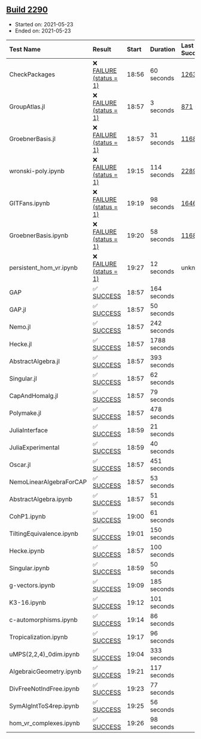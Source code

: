 ## [Build 2290](https://oscarci.mathematik.uni-kl.de/job/oscar-stable/2290/)

* Started on: 2021-05-23
* Ended on: 2021-05-23

| Test Name    | Result | Start | Duration | Last Success | First Failure |
|:-------------|:-------|:------|:---------|:-------------|:--------------|
| CheckPackages | ❌ [FAILURE (status = 1)](https://oscarci.mathematik.uni-kl.de/job/oscar-stable/2290/artifact/logs/build-2290/CheckPackages.log) | 18:56 | 60 seconds | [1263](https://oscarci.mathematik.uni-kl.de/job/oscar-stable/1263/) | [1264](https://oscarci.mathematik.uni-kl.de/job/oscar-stable/1264/) |
| GroupAtlas.jl | ❌ [FAILURE (status = 1)](https://oscarci.mathematik.uni-kl.de/job/oscar-stable/2290/artifact/logs/build-2290/GroupAtlas.jl.log) | 18:57 | 3 seconds | [871](https://oscarci.mathematik.uni-kl.de/job/oscar-stable/871/) | [872](https://oscarci.mathematik.uni-kl.de/job/oscar-stable/872/) |
| GroebnerBasis.jl | ❌ [FAILURE (status = 1)](https://oscarci.mathematik.uni-kl.de/job/oscar-stable/2290/artifact/logs/build-2290/GroebnerBasis.jl.log) | 18:57 | 31 seconds | [1168](https://oscarci.mathematik.uni-kl.de/job/oscar-stable/1168/) | [1169](https://oscarci.mathematik.uni-kl.de/job/oscar-stable/1169/) |
| wronski-poly.ipynb | ❌ [FAILURE (status = 1)](https://oscarci.mathematik.uni-kl.de/job/oscar-stable/2290/artifact/logs/build-2290/wronski-poly.ipynb.log) | 19:15 | 114 seconds | [2289](https://oscarci.mathematik.uni-kl.de/job/oscar-stable/2289/) | [2290](https://oscarci.mathematik.uni-kl.de/job/oscar-stable/2290/) |
| GITFans.ipynb | ❌ [FAILURE (status = 1)](https://oscarci.mathematik.uni-kl.de/job/oscar-stable/2290/artifact/logs/build-2290/GITFans.ipynb.log) | 19:19 | 98 seconds | [1646](https://oscarci.mathematik.uni-kl.de/job/oscar-stable/1646/) | [1647](https://oscarci.mathematik.uni-kl.de/job/oscar-stable/1647/) |
| GroebnerBasis.ipynb | ❌ [FAILURE (status = 1)](https://oscarci.mathematik.uni-kl.de/job/oscar-stable/2290/artifact/logs/build-2290/GroebnerBasis.ipynb.log) | 19:20 | 58 seconds | [1168](https://oscarci.mathematik.uni-kl.de/job/oscar-stable/1168/) | [1169](https://oscarci.mathematik.uni-kl.de/job/oscar-stable/1169/) |
| persistent_hom_vr.ipynb | ❌ [FAILURE (status = 1)](https://oscarci.mathematik.uni-kl.de/job/oscar-stable/2290/artifact/logs/build-2290/persistent_hom_vr.ipynb.log) | 19:27 | 12 seconds | unknown | unknown |
| GAP | ✅ [SUCCESS](https://oscarci.mathematik.uni-kl.de/job/oscar-stable/2290/artifact/logs/build-2290/GAP.log) | 18:57 | 164 seconds |  |  |
| GAP.jl | ✅ [SUCCESS](https://oscarci.mathematik.uni-kl.de/job/oscar-stable/2290/artifact/logs/build-2290/GAP.jl.log) | 18:57 | 50 seconds |  |  |
| Nemo.jl | ✅ [SUCCESS](https://oscarci.mathematik.uni-kl.de/job/oscar-stable/2290/artifact/logs/build-2290/Nemo.jl.log) | 18:57 | 242 seconds |  |  |
| Hecke.jl | ✅ [SUCCESS](https://oscarci.mathematik.uni-kl.de/job/oscar-stable/2290/artifact/logs/build-2290/Hecke.jl.log) | 18:57 | 1788 seconds |  |  |
| AbstractAlgebra.jl | ✅ [SUCCESS](https://oscarci.mathematik.uni-kl.de/job/oscar-stable/2290/artifact/logs/build-2290/AbstractAlgebra.jl.log) | 18:57 | 393 seconds |  |  |
| Singular.jl | ✅ [SUCCESS](https://oscarci.mathematik.uni-kl.de/job/oscar-stable/2290/artifact/logs/build-2290/Singular.jl.log) | 18:57 | 62 seconds |  |  |
| CapAndHomalg.jl | ✅ [SUCCESS](https://oscarci.mathematik.uni-kl.de/job/oscar-stable/2290/artifact/logs/build-2290/CapAndHomalg.jl.log) | 18:57 | 79 seconds |  |  |
| Polymake.jl | ✅ [SUCCESS](https://oscarci.mathematik.uni-kl.de/job/oscar-stable/2290/artifact/logs/build-2290/Polymake.jl.log) | 18:57 | 478 seconds |  |  |
| JuliaInterface | ✅ [SUCCESS](https://oscarci.mathematik.uni-kl.de/job/oscar-stable/2290/artifact/logs/build-2290/JuliaInterface.log) | 18:59 | 21 seconds |  |  |
| JuliaExperimental | ✅ [SUCCESS](https://oscarci.mathematik.uni-kl.de/job/oscar-stable/2290/artifact/logs/build-2290/JuliaExperimental.log) | 18:59 | 40 seconds |  |  |
| Oscar.jl | ✅ [SUCCESS](https://oscarci.mathematik.uni-kl.de/job/oscar-stable/2290/artifact/logs/build-2290/Oscar.jl.log) | 18:57 | 451 seconds |  |  |
| NemoLinearAlgebraForCAP | ✅ [SUCCESS](https://oscarci.mathematik.uni-kl.de/job/oscar-stable/2290/artifact/logs/build-2290/NemoLinearAlgebraForCAP.log) | 18:57 | 53 seconds |  |  |
| AbstractAlgebra.ipynb | ✅ [SUCCESS](https://oscarci.mathematik.uni-kl.de/job/oscar-stable/2290/artifact/logs/build-2290/AbstractAlgebra.ipynb.log) | 18:57 | 51 seconds |  |  |
| CohP1.ipynb | ✅ [SUCCESS](https://oscarci.mathematik.uni-kl.de/job/oscar-stable/2290/artifact/logs/build-2290/CohP1.ipynb.log) | 19:00 | 61 seconds |  |  |
| TiltingEquivalence.ipynb | ✅ [SUCCESS](https://oscarci.mathematik.uni-kl.de/job/oscar-stable/2290/artifact/logs/build-2290/TiltingEquivalence.ipynb.log) | 19:01 | 150 seconds |  |  |
| Hecke.ipynb | ✅ [SUCCESS](https://oscarci.mathematik.uni-kl.de/job/oscar-stable/2290/artifact/logs/build-2290/Hecke.ipynb.log) | 18:57 | 100 seconds |  |  |
| Singular.ipynb | ✅ [SUCCESS](https://oscarci.mathematik.uni-kl.de/job/oscar-stable/2290/artifact/logs/build-2290/Singular.ipynb.log) | 18:59 | 50 seconds |  |  |
| g-vectors.ipynb | ✅ [SUCCESS](https://oscarci.mathematik.uni-kl.de/job/oscar-stable/2290/artifact/logs/build-2290/g-vectors.ipynb.log) | 19:09 | 185 seconds |  |  |
| K3-16.ipynb | ✅ [SUCCESS](https://oscarci.mathematik.uni-kl.de/job/oscar-stable/2290/artifact/logs/build-2290/K3-16.ipynb.log) | 19:12 | 101 seconds |  |  |
| c-automorphisms.ipynb | ✅ [SUCCESS](https://oscarci.mathematik.uni-kl.de/job/oscar-stable/2290/artifact/logs/build-2290/c-automorphisms.ipynb.log) | 19:14 | 86 seconds |  |  |
| Tropicalization.ipynb | ✅ [SUCCESS](https://oscarci.mathematik.uni-kl.de/job/oscar-stable/2290/artifact/logs/build-2290/Tropicalization.ipynb.log) | 19:17 | 96 seconds |  |  |
| uMPS(2,2,4)_0dim.ipynb | ✅ [SUCCESS](https://oscarci.mathematik.uni-kl.de/job/oscar-stable/2290/artifact/logs/build-2290/uMPS-2-2-4-_0dim.ipynb.log) | 19:04 | 333 seconds |  |  |
| AlgebraicGeometry.ipynb | ✅ [SUCCESS](https://oscarci.mathematik.uni-kl.de/job/oscar-stable/2290/artifact/logs/build-2290/AlgebraicGeometry.ipynb.log) | 19:21 | 117 seconds |  |  |
| DivFreeNotIndFree.ipynb | ✅ [SUCCESS](https://oscarci.mathematik.uni-kl.de/job/oscar-stable/2290/artifact/logs/build-2290/DivFreeNotIndFree.ipynb.log) | 19:23 | 77 seconds |  |  |
| SymAlgIntToS4rep.ipynb | ✅ [SUCCESS](https://oscarci.mathematik.uni-kl.de/job/oscar-stable/2290/artifact/logs/build-2290/SymAlgIntToS4rep.ipynb.log) | 19:25 | 56 seconds |  |  |
| hom_vr_complexes.ipynb | ✅ [SUCCESS](https://oscarci.mathematik.uni-kl.de/job/oscar-stable/2290/artifact/logs/build-2290/hom_vr_complexes.ipynb.log) | 19:26 | 98 seconds |  |  |

